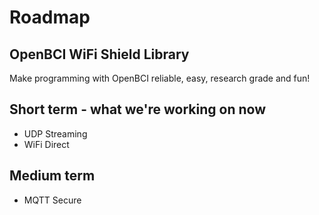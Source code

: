 # Roadmap

## OpenBCI WiFi Shield Library

Make programming with OpenBCI reliable, easy, research grade and fun!

## Short term - what we're working on now

- UDP Streaming
- WiFi Direct

## Medium term

- MQTT Secure
